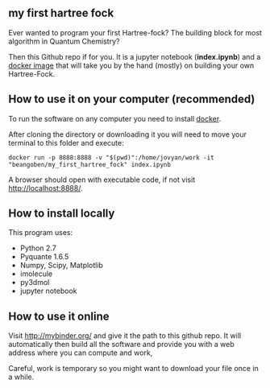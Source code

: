 ## my first hartree fock

Ever wanted to program your first Hartree-fock? The building block for most algorithm in Quantum Chemistry?

Then this Github repo if for you. It is a jupyter notebook (**index.ipynb**) and a [docker image](https://hub.docker.com/r/beangoben/my_first_hartree_fock/) that will take you by the hand (mostly) on building your own Hartree-Fock.

## How to use it on your computer (recommended)

To run the software on any computer you need to install [docker](https://www.docker.com/).

After cloning the directory or downloading it you will need to move your terminal to
this folder and execute:

```
docker run -p 8888:8888 -v "$(pwd)":/home/jovyan/work -it "beangoben/my_first_hartree_fock" index.ipynb
```

A browser should open with executable code, if not visit [http://localhost:8888/](http://localhost:8888/).

## How to install locally

This program uses:

* Python 2.7
* Pyquante 1.6.5
* Numpy, Scipy, Matplotlib
* imolecule
* py3dmol
* jupyter notebook

## How to use it online

Visit http://mybinder.org/ and give it the path to this github repo.
It will automatically then build all the software and provide you with a web address where you can compute and work,

Careful, work is temporary so you might want to download your file once in a while.
